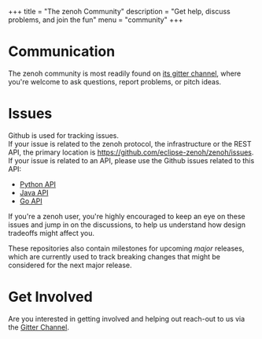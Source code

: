+++
title = "The zenoh Community"
description = "Get help, discuss problems, and join the fun"
menu = "community"
+++

# Communication

The zenoh community is most readily found on
[its gitter channel](https://gitter.im/atolab/zenoh), where you're welcome to
ask questions, report problems, or pitch ideas.

# Issues

Github is used for tracking issues.  
If your issue is related to the zenoh protocol, the infrastructure or the REST API, the primary location is https://github.com/eclipse-zenoh/zenoh/issues.  
If your issue is related to an API, please use the Github issues related to this API:
  *  [Python API](https://github.com/eclipse-zenoh/zenoh-python/issues)
  *  [Java API](https://github.com/eclipse-zenoh/zenoh-java/issues)
  *  [Go API](https://github.com/eclipse-zenoh/zenoh-go/issues)

If you're a zenoh user, you're highly encouraged to keep an eye on these issues
and jump in on the discussions, to help us understand how design tradeoffs might
affect you.

These repositories also contain milestones for upcoming *major* releases, which
are currently used to track breaking changes that might be considered for the
next major release.

# Get Involved

Are you interested in getting involved and helping out reach-out to us 
via the [Gitter Channel](http://gitter.im/atolab/zenoh).
